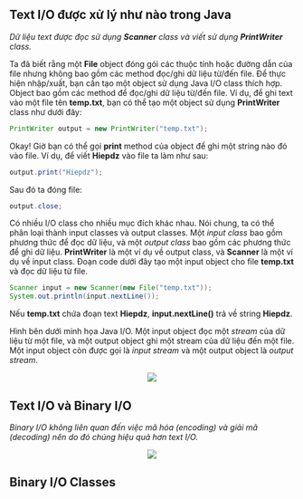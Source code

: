 ## Text I/O được xử lý như nào trong Java

*Dữ liệu text được đọc sử dụng **Scanner** class và viết sử dụng **PrintWriter** class.*

Ta đã biết rằng một **File** object đóng gói các thuộc tính hoặc đường dẫn của file nhưng không bao gồm 
các method đọc/ghi dữ liệu từ/đến file. Để thực hiện nhập/xuất, bạn cần tạo một object sử dụng Java I/O class
thích hợp. Object bao gồm các method để đọc/ghi dữ liệu từ/đến file. Ví dụ, để ghi text vào một file tên
**temp.txt**, bạn có thể tạo một object sử dụng **PrintWriter** class như dưới đây:

```java
PrintWriter output = new PrintWriter("temp.txt");
```

Okay! Giờ bạn có thể gọi **print** method của object để ghi một string nào đó vào file. Ví dụ, để viết
**Hiepdz** vào file ta làm như sau:

```java
output.print("Hiepdz");
```

Sau đó ta đóng file:
```java
output.close;
```

Có nhiều I/O class cho nhiều mục đích khác nhau. Nói chung, ta có thể phân loại thành input classes và 
output classes. Một *input class* bao gồm phương thức để đọc dữ liệu, và một *output class* bao gồm các
phương thức để ghi dữ liệu. **PrintWriter** là một ví dụ về output class, và **Scanner** là một ví dụ về
input class. Đoạn code dưới đây tạo một input object cho file **temp.txt** và đọc dữ liệu từ file.

```java
Scanner input = new Scanner(new File("temp.txt"));
System.out.println(input.nextLine());
```

Nếu **temp.txt** chứa đoạn text **Hiepdz**, **input.nextLine()** trả về string **Hiepdz**.

Hình bên dưới minh họa Java I/O. Một input object đọc một *stream* của dữ liệu từ một file, và một 
output object ghi một stream của dữ liệu đến một file. Một input object còn được gọi là *input stream*
và một output object là *output stream*.

<p align = "center"><img src = "https://github.com/hieptran1812/OOP-with-Java-PTIT/blob/main/Image/iostream.PNG"></p>

## Text I/O và Binary I/O

*Binary I/O không liên quan đến việc mã hóa (encoding) và giải mã (decoding) nên do đó chúng hiệu quả 
hơn text I/O.*

<p align = "center"><img src = "https://github.com/hieptran1812/OOP-with-Java-PTIT/blob/main/Image/text%20and%20binary%20IO.PNG"></p>

## Binary I/O Classes



